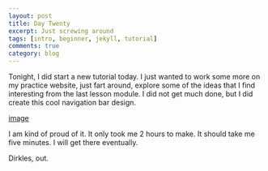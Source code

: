 ```yaml
---
layout: post
title: Day Twenty
excerpt: Just screwing around
tags: [intro, beginner, jekyll, tutorial]
comments: true
category: blog
---
```


Tonight, I did start a new tutorial today. I just wanted to work some more on my practice website, just fart around, explore some of the ideas that I find interesting from the last lesson module. I did not get much done, but I did create this cool navigation bar design.

[image](/images/nav_bar.png)

I am kind of proud of it. It only took me 2 hours to make. It should take me five minutes. I will get there eventually.

Dirkles, out.
